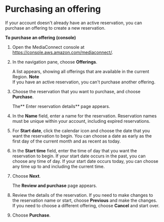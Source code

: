 # Purchasing an offering<a name="offerings-purchase"></a>

If your account doesn't already have an active reservation, you can purchase an offering to create a new reservation\.

**To purchase an offering \(console\)**

1. Open the MediaConnect console at [https://console\.aws\.amazon\.com/mediaconnect/](https://console.aws.amazon.com/mediaconnect/)\.

1. In the navigation pane, choose **Offerings**\.

   A list appears, showing all offerings that are available in the current Region\. 
**Note**  
If you have an active reservation, you can't purchase another offering\. 

1. Choose the reservation that you want to purchase, and choose **Purchase**\.

   The** Enter reservation details** page appears\.

1. In the **Name** field, enter a name for the reservation\. Reservation names must be unique within your account, including expired reservations\.

1. For **Start date**, click the calendar icon and choose the date that you want the reservation to begin\. You can choose a date as early as the first day of the current month and as recent as today\.

1. In the **Start time** field, enter the time of day that you want the reservation to begin\. If your start date occurs in the past, you can choose any time of day\. If your start date occurs today, you can choose any time up to and including the current time\. 

1. Choose **Next**\. 

   The **Review and purchase** page appears\.

1. Review the details of the reservation\. If you need to make changes to the reservation name or start, choose **Previous** and make the changes\. If you need to choose a different offering, choose **Cancel** and start over\.

1. Choose **Purchase**\.
